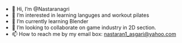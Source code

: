- 👋 Hi, I’m @Nastaranagri
- 👀 I’m interested in learning languges and workout pilates
- 🌱 I’m currently learning Blender
- 💞️ I’m looking to collaborate on game industry in 2D section.
- 📫 How to reach me by my email box: nastaran1_asgari@yahoo.com


